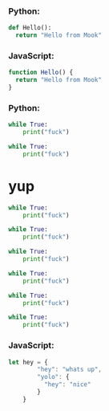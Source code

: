 
### Python:

```python
def Hello():
  return "Hello from Mook"
```

### JavaScript:

```javascript
function Hello() {
  return "Hello from Mook"
}
```

### Python:

```python
while True:
	print("fuck")
```
```python
while True:
	print("fuck")
```
# yup
```python
while True:
	print("fuck")
```
```python
while True:
	print("fuck")
```
```python
while True:
	print("fuck")
```
```python
while True:
	print("fuck")
```
```python
while True:
	print("fuck")
```
```python
while True:
	print("fuck")
```

### JavaScript:

```javascript
let hey = {
        "hey": "whats up",
        "yolo": {
          "hey": "nice"
        }
    }
```